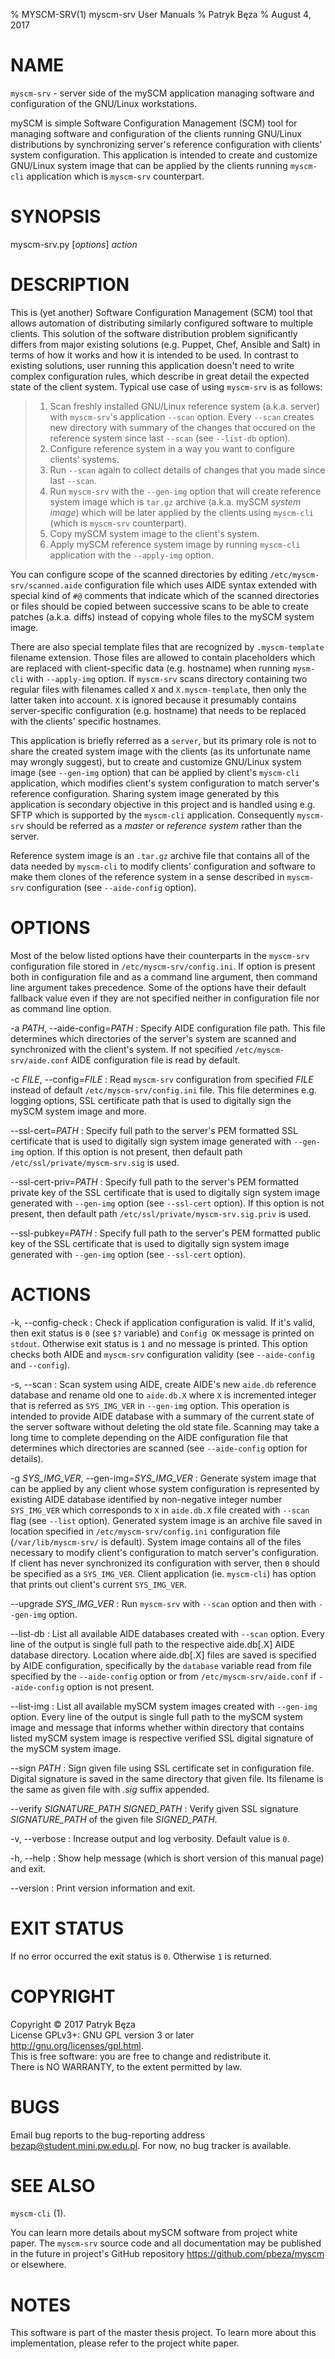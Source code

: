 % MYSCM-SRV(1) myscm-srv User Manuals
% Patryk Bęza
% August 4, 2017

# NAME

`myscm-srv` - server side of the mySCM application managing software and
configuration of the GNU/Linux workstations.

mySCM is simple Software Configuration Management (SCM) tool for managing
software and configuration of the clients running GNU/Linux distributions by
synchronizing server's reference configuration with clients' system
configuration.  This application is intended to create and customize GNU/Linux
system image that can be applied by the clients running `myscm-cli`
application which is `myscm-srv` counterpart.

# SYNOPSIS

myscm-srv.py [*options*] *action*

# DESCRIPTION

This is (yet another) Software Configuration Management (SCM) tool that allows
automation of distributing similarly configured software to multiple clients.
This solution of the software distribution problem significantly differs from
major existing solutions (e.g. Puppet, Chef, Ansible and Salt) in terms of how
it works and how it is intended to be used.  In contrast to existing solutions,
user running this application doesn't need to write complex configuration
rules, which describe in great detail the expected state of the client system.
Typical use case of using `myscm-srv` is as follows:

>  1. Scan freshly installed GNU/Linux reference system (a.k.a. server) with
>     `myscm-srv`'s application `--scan` option.  Every `--scan` creates new
>     directory with summary of the changes that occured on the reference
>     system since last `--scan` (see `--list-db` option).
>  1. Configure reference system in a way you want to configure clients'
>     systems.
>  1. Run `--scan` again to collect details of changes that you made since last
>     `--scan`.
>  1. Run `myscm-srv` with the `--gen-img` option that will create reference
>     system image which is `tar.gz` archive (a.k.a. mySCM *system image*)
>     which will be later applied by the clients using `myscm-cli` (which is
>     `myscm-srv` counterpart).
>  1. Copy mySCM system image to the client's system.
>  1. Apply mySCM reference system image by running `myscm-cli` application
>     with the `--apply-img` option.

You can configure scope of the scanned directories by editing
`/etc/myscm-srv/scanned.aide` configuration file which uses AIDE syntax
extended with special kind of `#@` comments that indicate which of the scanned
directories or files should be copied between successive scans to be able to
create patches (a.k.a. diffs) instead of copying whole files to the mySCM
system image.

There are also special template files that are recognized by `.myscm-template`
filename extension.  Those files are allowed to contain placeholders which are
replaced with client-specific data (e.g. hostname) when running `mysm-cli` with
`--apply-img` option.  If `myscm-srv` scans directory containing two regular
files with filenames called `X` and `X.myscm-template`, then only the latter
taken into account.  `X` is ignored because it presumably contains
server-specific configuration (e.g. hostname) that needs to be replaced with
the clients' specific hostnames.

This application is briefly referred as a `server`, but its primary role is not
to share the created system image with the clients (as its unfortunate name may
wrongly suggest), but to create and customize GNU/Linux system image (see
`--gen-img` option) that can be applied by client's `myscm-cli` application,
which modifies client's system configuration to match server's reference
configuration.  Sharing system image generated by this application is secondary
objective in this project and is handled using e.g. SFTP which is supported by
the `myscm-cli` application.  Consequently `myscm-srv` should be referred as a
*master* or *reference system* rather than the server.

Reference system image is an `.tar.gz` archive file that contains all of the
data needed by `myscm-cli` to modify clients' configuration and software to
make them clones of the reference system in a sense described in `myscm-srv`
configuration (see `--aide-config` option).

# OPTIONS

Most of the below listed options have their counterparts in the `myscm-srv`
configuration file stored in `/etc/myscm-srv/config.ini`.  If option is present
both in configuration file and as a command line argument, then command line
argument takes precedence.  Some of the options have their default fallback
value even if they are not specified neither in configuration file nor as
command line option.

-a *PATH*, \--aide-config=*PATH*
:   Specify AIDE configuration file path.  This file determines which
    directories of the server's system are scanned and synchronized with the
    client's system.  If not specified `/etc/myscm-srv/aide.conf` AIDE
    configuration file is read by default.

-c *FILE*, \--config=*FILE*
:   Read `myscm-srv` configuration from specified *FILE* instead of default
    `/etc/myscm-srv/config.ini` file.  This file determines e.g. logging
    options, SSL certificate path that is used to digitally sign the mySCM
    system image and more.

\--ssl-cert=*PATH*
:   Specify full path to the server's PEM formatted SSL certificate that is
    used to digitally sign system image generated with `--gen-img` option.  If
    this option is not present, then default path
    `/etc/ssl/private/myscm-srv.sig` is used.

\--ssl-cert-priv=*PATH*
:   Specify full path to the server's PEM formatted private key of the SSL
    certificate that is used to digitally sign system image generated with
    `--gen-img` option (see `--ssl-cert` option).  If this option is not
    present, then default path `/etc/ssl/private/myscm-srv.sig.priv` is used.

\--ssl-pubkey=*PATH*
:   Specify full path to the server's PEM formatted public key of the SSL
    certificate that is used to digitally sign system image generated with
    `--gen-img` option (see `--ssl-cert` option).

# ACTIONS

-k, \--config-check
:   Check if application configuration is valid.  If it's valid, then exit
    status is `0` (see `$?` variable) and `Config OK` message is printed on
    `stdout`.  Otherwise exit status is `1` and no message is printed.  This
    option checks both AIDE and `myscm-srv` configuration validity (see
    `--aide-config` and `--config`).

-s, \--scan
:   Scan system using AIDE, create AIDE's new `aide.db` reference database and
    rename old one to `aide.db.X` where `X` is incremented integer that is
    referred as `SYS_IMG_VER` in `--gen-img` option.  This operation is
    intended to provide AIDE database with a summary of the current state of
    the server software without deleting the old state file.  Scanning may take
    a long time to complete depending on the AIDE configuration file that
    determines which directories are scanned (see `--aide-config` option for
    details).

-g *SYS_IMG_VER*, \--gen-img=*SYS_IMG_VER*
:   Generate system image that can be applied by any client whose system
    configuration is represented by existing AIDE database identified by
    non-negative integer number `SYS_IMG_VER` which corresponds to `X` in
    `aide.db.X` file created with `--scan` flag (see `--list` option).
    Generated system image is an archive file saved in location specified in
    `/etc/myscm-srv/config.ini` configuration file (`/var/lib/myscm-srv/` is
    default).  System image contains all of the files necessary to modify
    client's configuration to match server's configuration.  If client has
    never synchronized its configuration with server, then `0` should be
    specified as a `SYS_IMG_VER`.  Client application (ie. `myscm-cli`) has
    option that prints out client's current `SYS_IMG_VER`.

\--upgrade *SYS_IMG_VER*
:   Run `myscm-srv` with `--scan` option and then with `--gen-img` option.

\--list-db
:   List all available AIDE databases created with `--scan` option.  Every line
    of the output is single full path to the respective aide.db[.X] AIDE
    database directory.  Location where aide.db[.X] files are saved is
    specified by AIDE configuration, specifically by the `database` variable
    read from file specified by the `--aide-config` option or from
    `/etc/myscm-srv/aide.conf` if `--aide-config` option is not present.

\--list-img
:   List all available mySCM system images created with `--gen-img` option.
    Every line of the output is single full path to the mySCM system image and
    message that informs whether within directory that contains listed mySCM
    system image is respective verified SSL digital signature of the mySCM
    system image.

\--sign *PATH*
:   Sign given file using SSL certificate set in configuration file.  Digital
    signature is saved in the same directory that given file.  Its filename is
    the same as given file with *.sig* suffix appended.

\--verify *SIGNATURE_PATH* *SIGNED_PATH*
:   Verify given SSL signature *SIGNATURE_PATH* of the given file
    *SIGNED_PATH*.

-v, \--verbose
:   Increase output and log verbosity.  Default value is `0`.

-h, \--help
:   Show help message (which is short version of this manual page) and exit.

\--version
:   Print version information and exit.

# EXIT STATUS

If no error occurred the exit status is `0`.  Otherwise `1` is returned.

# COPYRIGHT

Copyright © 2017 Patryk Bęza  
License GPLv3+: GNU GPL version 3 or later <http://gnu.org/licenses/gpl.html>.  
This is free software: you are free to change and redistribute it.  
There is NO WARRANTY, to the extent permitted by law.

# BUGS

Email bug reports to the bug-reporting address <bezap@student.mini.pw.edu.pl>.
For now, no bug tracker is available.

# SEE ALSO

`myscm-cli` (1).

You can learn more details about mySCM software from project white paper.  The
`myscm-srv` source code and all documentation may be published in the future in
project's GitHub repository <https://github.com/pbeza/myscm> or elsewhere.

# NOTES

This software is part of the master thesis project.  To learn more about this
implementation, please refer to the project white paper.
